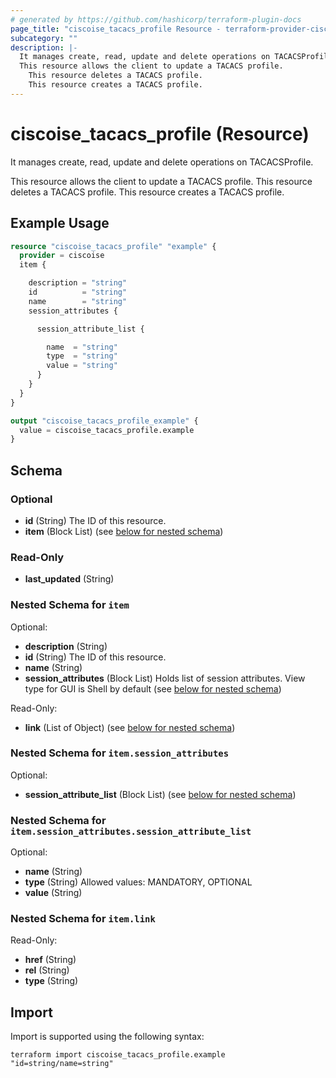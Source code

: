 ```yaml
---
# generated by https://github.com/hashicorp/terraform-plugin-docs
page_title: "ciscoise_tacacs_profile Resource - terraform-provider-ciscoise"
subcategory: ""
description: |-
  It manages create, read, update and delete operations on TACACSProfile.
  This resource allows the client to update a TACACS profile.
    This resource deletes a TACACS profile.
    This resource creates a TACACS profile.
---
```


# ciscoise_tacacs_profile (Resource)

It manages create, read, update and delete operations on TACACSProfile.
  
  This resource allows the client to update a TACACS profile.
  This resource deletes a TACACS profile.
  This resource creates a TACACS profile.

## Example Usage

```terraform
resource "ciscoise_tacacs_profile" "example" {
  provider = ciscoise
  item {

    description = "string"
    id          = "string"
    name        = "string"
    session_attributes {

      session_attribute_list {

        name  = "string"
        type  = "string"
        value = "string"
      }
    }
  }
}

output "ciscoise_tacacs_profile_example" {
  value = ciscoise_tacacs_profile.example
}
```

<!-- schema generated by tfplugindocs -->
## Schema

### Optional

- **id** (String) The ID of this resource.
- **item** (Block List) (see [below for nested schema](#nestedblock--item))

### Read-Only

- **last_updated** (String)

<a id="nestedblock--item"></a>
### Nested Schema for `item`

Optional:

- **description** (String)
- **id** (String) The ID of this resource.
- **name** (String)
- **session_attributes** (Block List) Holds list of session attributes. View type for GUI is Shell by default (see [below for nested schema](#nestedblock--item--session_attributes))

Read-Only:

- **link** (List of Object) (see [below for nested schema](#nestedatt--item--link))

<a id="nestedblock--item--session_attributes"></a>
### Nested Schema for `item.session_attributes`

Optional:

- **session_attribute_list** (Block List) (see [below for nested schema](#nestedblock--item--session_attributes--session_attribute_list))

<a id="nestedblock--item--session_attributes--session_attribute_list"></a>
### Nested Schema for `item.session_attributes.session_attribute_list`

Optional:

- **name** (String)
- **type** (String) Allowed values: MANDATORY, OPTIONAL
- **value** (String)



<a id="nestedatt--item--link"></a>
### Nested Schema for `item.link`

Read-Only:

- **href** (String)
- **rel** (String)
- **type** (String)

## Import

Import is supported using the following syntax:

```shell
terraform import ciscoise_tacacs_profile.example "id=string/name=string"
```
